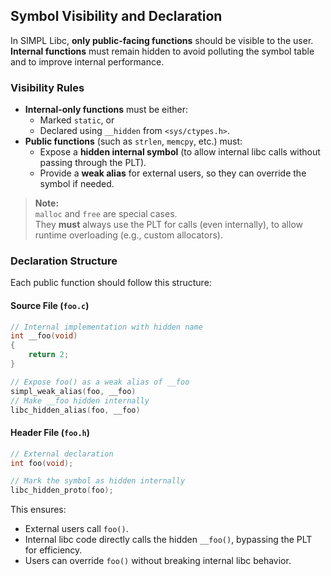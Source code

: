 ## Symbol Visibility and Declaration

In SIMPL Libc, **only public-facing functions** should be visible to the user. **Internal functions** must remain hidden to avoid polluting the symbol table and to improve internal performance.

### Visibility Rules

- **Internal-only functions** must be either:
  - Marked `static`, or
  - Declared using `__hidden` from `<sys/ctypes.h>`.
- **Public functions** (such as `strlen`, `memcpy`, etc.) must:
  - Expose a **hidden internal symbol** (to allow internal libc calls without passing through the PLT).
  - Provide a **weak alias** for external users, so they can override the symbol if needed.

> **Note:**  
> `malloc` and `free` are special cases.  
> They **must** always use the PLT for calls (even internally), to allow runtime overloading (e.g., custom allocators).

### Declaration Structure

Each public function should follow this structure:

#### Source File (`foo.c`)
```c
// Internal implementation with hidden name
int __foo(void)
{
    return 2;
}

// Expose foo() as a weak alias of __foo
simpl_weak_alias(foo, __foo)
// Make __foo hidden internally
libc_hidden_alias(foo, __foo)
```

#### Header File (`foo.h`)
```c
// External declaration
int foo(void);

// Mark the symbol as hidden internally
libc_hidden_proto(foo);
```

This ensures:
- External users call `foo()`.
- Internal libc code directly calls the hidden `__foo()`, bypassing the PLT for efficiency.
- Users can override `foo()` without breaking internal libc behavior.
